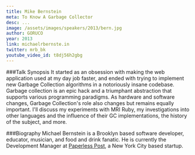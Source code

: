 ```yaml
---
title: Mike Bernstein
meta: To Know A Garbage Collector
desc: ...
image: /assets/images/speakers/2013/bern.jpg
author: GORUCO
year: 2013
link: michaelrbernste.in
twitter: mrb_bk
youtube_video_id: t8dj56h2gbg
---
```


###Talk Synopsis
It started as an obsession with making the web application used at my day job faster, and ended with trying to implement new Garbage Collection algorithms in a notoriously insane codebase. Garbage collection is an epic hack and a triumphant abstraction that supports various programming paradigms. As hardware and software changes, Garbage Collection's role also changes but remains equally important. I'll discuss my experiments with MRI Ruby, my investigations into other languages and the influence of their GC implementations, the history of the subject, and more.

###Biography
Michael Bernstein is a Brooklyn based software developer, educator, musician, and food and drink fanatic. He is currently the Development Manager at [Paperless Post](http://paperlesspost.com), a New York City based startup.
